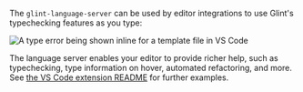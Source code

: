 The `glint-language-server` can be used by editor integrations to use Glint's typechecking features as you type:

![A type error being shown inline for a template file in VS Code](https://user-images.githubusercontent.com/108688/111076679-995c2300-84ed-11eb-934a-3a29f21be89a.png)

The language server enables your editor to provide richer help, such as typechecking, type information on hover, automated refactoring, and more. See [the VS Code extension README](https://github.com/typed-ember/glint/tree/main/packages/vscode) for further examples.